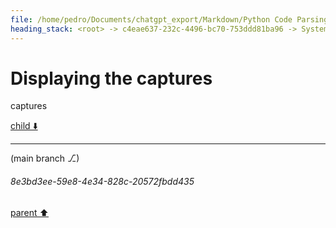 ```yaml
---
file: /home/pedro/Documents/chatgpt_export/Markdown/Python Code Parsing Simulation.md
heading_stack: <root> -> c4eae637-232c-4496-bc70-753ddd81ba96 -> System -> c5df0cbc-e9fb-4d62-aeed-bcacaa85e110 -> System -> aaa2117c-13e4-4cb9-ba7c-ceab891c0d9c -> User -> Importing the necessary module and initializing the parser and language objects -> Getting the Python language and parser -> Parsing the sample code -> Constructing the query to find all definitions of classes or functions -> Creating the query -> Capturing the nodes -> Displaying the captures
---
```

# Displaying the captures
captures


[child ⬇️](#8e3bd3ee-59e8-4e34-828c-20572fbdd435)

---

(main branch ⎇)
###### 8e3bd3ee-59e8-4e34-828c-20572fbdd435
[parent ⬆️](#aaa2117c-13e4-4cb9-ba7c-ceab891c0d9c)
